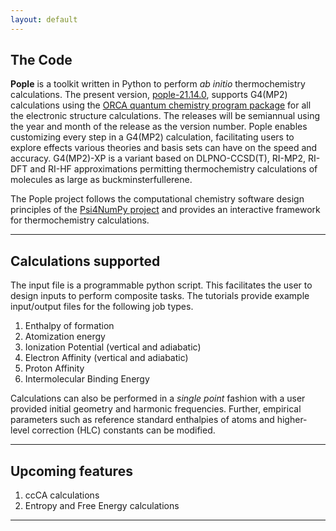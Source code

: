 ```yaml
---
layout: default
---
```


## The Code
**Pople** is a toolkit written in Python to perform _ab initio_ thermochemistry calculations. The present version, [pople-21.14.0](https://github.com/moldis-group/Pople), supports G4(MP2) calculations using the [ORCA quantum chemistry program package](https://www.faccts.de/orca/) for all the electronic structure calculations. The releases will be semiannual using the year and month of the release as the version number. Pople enables customizing every step in a G4(MP2) calculation, facilitating users to explore effects various theories and basis sets can have on the speed and accuracy. G4(MP2)-XP is a variant based on DLPNO-CCSD(T), RI-MP2, RI-DFT and RI-HF approximations permitting thermochemistry calculations of molecules as large as buckminsterfullerene. 

The Pople project follows the computational chemistry software design principles of the [Psi4NumPy project](https://github.com/psi4/psi4numpy) and provides an interactive framework for thermochemistry calculations.

* * *

## Calculations supported
The input file is a programmable python script. This facilitates the user to design inputs to perform composite tasks. The tutorials provide example input/output files for the following job types.
1. Enthalpy of formation
2. Atomization energy 
3. Ionization Potential (vertical and adiabatic)
4. Electron Affinity (vertical and adiabatic)
5. Proton Affinity
6. Intermolecular Binding Energy

Calculations can also be performed in a _single point_ fashion with a user provided initial geometry and harmonic frequencies. Further, empirical parameters such as reference standard enthalpies of atoms and higher-level correction (HLC) constants can be modified.
 
* * *

## Upcoming features
1. ccCA calculations
2. Entropy and Free Energy calculations
 
* * *
